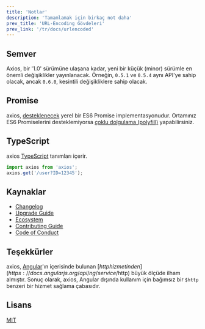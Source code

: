 ```yaml
---
title: 'Notlar'
description: 'Tamamlamak için birkaç not daha'
prev_title: 'URL-Encoding Gövdeleri'
prev_link: '/tr/docs/urlencoded'
---
```


## Semver

Axios, bir '1.0' sürümüne ulaşana kadar, yeni bir küçük (minor) sürümle en önemli değişiklikler yayınlanacak. Örneğin, `0.5.1` ve `0.5.4` aynı API'ye sahip olacak, ancak `0.6.0`, kesintili değişikliklere sahip olacak.

## Promise

axios, [desteklenecek](http://caniuse.com/promises) yerel bir ES6 Promise implementasyonudur.
Ortamınız ES6 Promiselerini desteklemiyorsa [çoklu dolgulama (polyfill)](https://github.com/jakearchibald/es6-promise) yapabilirsiniz.

## TypeScript
axios [TypeScript](http://typescriptlang.org) tanımları içerir.
```typescript
import axios from 'axios';
axios.get('/user?ID=12345');
```

## Kaynaklar

* [Changelog](https://github.com/axios/axios/blob/master/CHANGELOG.md)
* [Upgrade Guide](https://github.com/axios/axios/blob/master/UPGRADE_GUIDE.md)
* [Ecosystem](https://github.com/axios/axios/blob/master/ECOSYSTEM.md)
* [Contributing Guide](https://github.com/axios/axios/blob/master/CONTRIBUTING.md)
* [Code of Conduct](https://github.com/axios/axios/blob/master/CODE_OF_CONDUCT.md)

## Teşekkürler

axios, [Angular](https://angularjs.org/)'ın içerisinde bulunan [$http hizmetinden](https://docs.angularjs.org/api/ng/service/$http) büyük ölçüde ilham almıştır. Sonuç olarak, axios, Angular dışında kullanım için bağımsız bir `$http` benzeri bir hizmet sağlama çabasıdır.

## Lisans

[MIT](https://github.com/axios/axios/blob/master/LICENSE)
